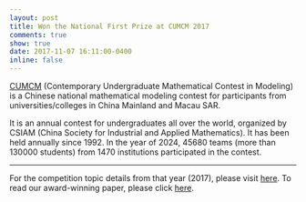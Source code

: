```yaml
---
layout: post
title: Won the National First Prize at CUMCM 2017
comments: true
show: true
date: 2017-11-07 16:11:00-0400
inline: false
---
```


[CUMCM](http://www.mcm.edu.cn/html_cn/node/bcf1ba1418779fab1ee5f10717b95bfc.html) (Contemporary Undergraduate Mathematical Contest in Modeling) is a Chinese national mathematical modeling contest for participants from universities/colleges in China Mainland and Macau SAR.

It is an annual contest for undergraduates all over the world, organized by CSIAM (China Society for Industrial and Applied Mathematics). It has been held annually since 1992. In the year of 2024, 45680 teams (more than 130000 students) from 1470 institutions participated in the contest.

---

For the competition topic details from that year (2017), please visit [here](/assets/pdf/CUMCM-2017-problem-B.pdf). 
To read our award-winning paper, please click [here](/assets/pdf/CUMCM-2017-Solved-Paper.pdf).